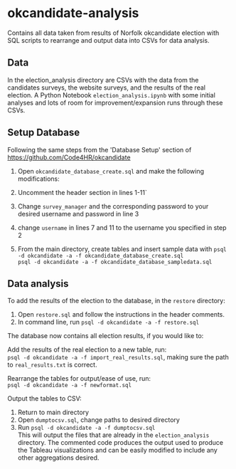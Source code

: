 # okcandidate-analysis

Contains all data taken from results of Norfolk okcandidate election with SQL scripts to rearrange and output data into CSVs for data analysis. 

## Data
In the election_analysis directory are CSVs with the data from the candidates surveys, the website surveys, and the results of the real election. A Python Notebook `election_analysis.ipynb` with some initial analyses and lots of room for improvement/expansion runs through these CSVs.

## Setup Database
Following the same steps from the 'Database Setup' section of https://github.com/Code4HR/okcandidate


1. Open `okcandidate_database_create.sql` and make the following modifications:  
  1. Uncomment the header section in lines 1-11`
  2. Change `survey_manager` and the corresponding password to your desired username and password in line 3
  3. change `username` in lines 7 and 11 to the username you specified in step 2

2. From the main directory, create tables and insert sample data with
`psql -d okcandidate -a -f okcandidate_database_create.sql`  
`psql -d okcandidate -a -f okcandidate_database_sampledata.sql`  

## Data analysis
To add the results of the election to the database, in the `restore` directory:    
1. Open `restore.sql` and follow the instructions in the header comments.  
2. In command line, run `psql -d okcandidate -a -f restore.sql`  

The database now contains all election results, if you would like to:  

Add the results of the real election to a new table, run:  
`psql -d okcandidate -a -f import_real_results.sql`, making sure the path to `real_results.txt` is correct.  

Rearrange the tables for output/ease of use, run:  
`psql -d okcandidate -a -f newformat.sql`  

Output the tables to CSV:  
1. Return to main directory  
2. Open `dumptocsv.sql`, change paths to desired directory  
3. Run `psql -d okcandidate -a -f dumptocsv.sql`  
This will output the files that are already in the `election_analysis` directory. The commented code produces the output used to produce the Tableau visualizations and can be easily modified to include any other aggregations desired.
